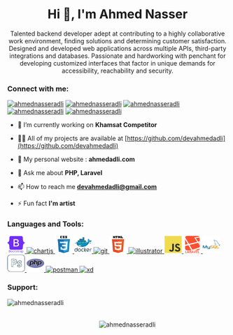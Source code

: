 <h1 align="center">Hi 👋, I'm Ahmed Nasser</h1>
<p align="center">Talented backend developer adept at contributing to a highly collaborative work environment, finding solutions and determining customer satisfaction. Designed and developed web applications across multiple APIs, third-party integrations and databases. Passionate and hardworking with penchant for developing customized interfaces that factor in unique demands for accessibility, reachability and security.</p>
<div>
  <h3 align="left">Connect with me:</h3>
   <a href="https://linkedin.com/ahmednasseradli" target="blank"><img src="https://img.shields.io/badge/LinkedIn-0077B5?style=for-the-badge&logo=linkedin&logoColor=white" alt="ahmednasseradli" /></a>
 <a href="https://facebook.com/ahmednasseradli" target="blank"><img src="https://img.shields.io/badge/Facebook-1877F2?style=for-the-badge&logo=facebook&logoColor=white" alt="ahmednasseradli" /></a>
    <a href="https://instagram.com/ahmednasseradli" target="blank"><img src="https://img.shields.io/badge/Instagram-E4405F?style=for-the-badge&logo=instagram&logoColor=white" alt="ahmednasseradli" /></a> 
 <a href="https://leetcode.com/ahmednasseradli" target="blank"><img src="https://img.shields.io/badge/-LeetCode-FFA116?style=for-the-badge&logo=LeetCode&logoColor=black" alt="ahmednasseradli" /></a>
   <a href="https://youtube.com/helloworld" target="blank"><img src="https://img.shields.io/badge/YouTube-FF0000?style=for-the-badge&logo=youtube&logoColor=white" alt="ahmednasseradli" /></a>
</div>

- 🔭 I’m currently working on **Khamsat Competitor**

- 👨‍💻 All of my projects are available at [https://github.com/devahmedadli](https://github.com/devahmedadli)

- 📝 My personal website : **ahmedadli.com**

- 💬 Ask me about **PHP, Laravel**

- 📫 How to reach me **devahmedadli@gmail.com**

- ⚡ Fun fact **I'm artist**

</p>

<h3 align="left">Languages and Tools:</h3>
<p align="left"> <a href="https://getbootstrap.com" target="_blank" rel="noreferrer"> <img src="https://raw.githubusercontent.com/devicons/devicon/master/icons/bootstrap/bootstrap-plain-wordmark.svg" alt="bootstrap" width="40" height="40"/> </a> <a href="https://www.chartjs.org" target="_blank" rel="noreferrer"> <img src="https://www.chartjs.org/media/logo-title.svg" alt="chartjs" width="40" height="40"/> </a> <a href="https://www.w3schools.com/css/" target="_blank" rel="noreferrer"> <img src="https://raw.githubusercontent.com/devicons/devicon/master/icons/css3/css3-original-wordmark.svg" alt="css3" width="40" height="40"/> </a> <a href="https://www.docker.com/" target="_blank" rel="noreferrer"> <img src="https://raw.githubusercontent.com/devicons/devicon/master/icons/docker/docker-original-wordmark.svg" alt="docker" width="40" height="40"/> </a> <a href="https://git-scm.com/" target="_blank" rel="noreferrer"> <img src="https://www.vectorlogo.zone/logos/git-scm/git-scm-icon.svg" alt="git" width="40" height="40"/> </a> <a href="https://www.w3.org/html/" target="_blank" rel="noreferrer"> <img src="https://raw.githubusercontent.com/devicons/devicon/master/icons/html5/html5-original-wordmark.svg" alt="html5" width="40" height="40"/> </a> <a href="https://www.adobe.com/in/products/illustrator.html" target="_blank" rel="noreferrer"> <img src="https://www.vectorlogo.zone/logos/adobe_illustrator/adobe_illustrator-icon.svg" alt="illustrator" width="40" height="40"/> </a> <a href="https://developer.mozilla.org/en-US/docs/Web/JavaScript" target="_blank" rel="noreferrer"> <img src="https://raw.githubusercontent.com/devicons/devicon/master/icons/javascript/javascript-original.svg" alt="javascript" width="40" height="40"/> </a> <a href="https://laravel.com/" target="_blank" rel="noreferrer"> <img src="https://raw.githubusercontent.com/devicons/devicon/master/icons/laravel/laravel-plain-wordmark.svg" alt="laravel" width="40" height="40"/> </a> <a href="https://www.mysql.com/" target="_blank" rel="noreferrer"> <img src="https://raw.githubusercontent.com/devicons/devicon/master/icons/mysql/mysql-original-wordmark.svg" alt="mysql" width="40" height="40"/> </a> <a href="https://www.photoshop.com/en" target="_blank" rel="noreferrer"> <img src="https://raw.githubusercontent.com/devicons/devicon/master/icons/photoshop/photoshop-line.svg" alt="photoshop" width="40" height="40"/> </a> <a href="https://www.php.net" target="_blank" rel="noreferrer"> <img src="https://raw.githubusercontent.com/devicons/devicon/master/icons/php/php-original.svg" alt="php" width="40" height="40"/> </a> <a href="https://postman.com" target="_blank" rel="noreferrer"> <img src="https://www.vectorlogo.zone/logos/getpostman/getpostman-icon.svg" alt="postman" width="40" height="40"/> </a> <a href="https://www.adobe.com/products/xd.html" target="_blank" rel="noreferrer"> <img src="https://cdn.worldvectorlogo.com/logos/adobe-xd.svg" alt="xd" width="40" height="40"/> </a> </p>

<h3 align="left">Support:</h3>
<p><a href="https://www.buymeacoffee.com/ahmednasseradli"> <img align="left" src="https://cdn.buymeacoffee.com/buttons/v2/default-yellow.png" height="50" width="210" alt="ahmednasseradli" /></a></p><br><br>

<p><img align="center" src="https://github-readme-stats.vercel.app/api/top-langs?username=ahmednasseradli&show_icons=true&locale=en&layout=compact" alt="ahmednasseradli" /></p>
